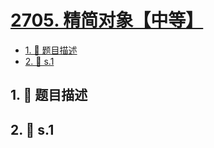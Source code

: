 # [2705. 精简对象【中等】](https://github.com/tnotesjs/TNotes.leetcode/tree/main/notes/2705.%20%E7%B2%BE%E7%AE%80%E5%AF%B9%E8%B1%A1%E3%80%90%E4%B8%AD%E7%AD%89%E3%80%91)

<!-- region:toc -->

- [1. 📝 题目描述](#1--题目描述)
- [2. 🎯 s.1](#2--s1)

<!-- endregion:toc -->

## 1. 📝 题目描述

<!-- ::: details [leetcode](https://leetcode.cn) -->

## 2. 🎯 s.1

```

```
